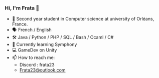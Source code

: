### Hi, I'm Frata 👋
- 📖 Second year student in Computer science at university of Orléans, France.
- 🗣️ French / English
- 🛠️ Java / Python / PHP / SQL / Bash / Ocaml / C#
- 🌱 Currently learning Symphony
- 💻 GameDev on Unity
- 📫 How to reach me:
   - Discord : frata23
   - Frata23@outlook.com
